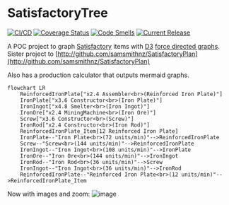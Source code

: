 # SatisfactoryTree


[![CI/CD](https://github.com/samsmithnz/SatisfactoryTree/actions/workflows/workflow.yml/badge.svg)](https://github.com/samsmithnz/SatisfactoryTree/actions/workflows/workflow.yml)
[![Coverage Status](https://coveralls.io/repos/github/samsmithnz/SatisfactoryTree/badge.svg?branch=main)](https://coveralls.io/github/samsmithnz/SatisfactoryTree?branch=main)
[![Code Smells](https://sonarcloud.io/api/project_badges/measure?project=samsmithnz_SatisfactoryTree&metric=code_smells)](https://sonarcloud.io/summary/new_code?id=samsmithnz_SatisfactoryTree)
[![Current Release](https://img.shields.io/github/release/samsmithnz/SatisfactoryTree/all.svg)](https://github.com/samsmithnz/SatisfactoryTree/releases)


A POC project to graph [Satisfactory](https://store.steampowered.com/app/526870/Satisfactory/) items with [D3](https://d3js.org/) [force directed graphs](https://en.wikipedia.org/wiki/Force-directed_graph_drawing). 
Sister project to [http://github.com/samsmithnz/SatisfactoryPlan](http://github.com/samsmithnz/SatisfactoryPlan)

Also has a production calculator that outputs mermaid graphs.
```mermaid
flowchart LR
    ReinforcedIronPlate["x2.4 Assembler<br>(Reinforced Iron Plate)"]
    IronPlate["x3.6 Constructor<br>(Iron Plate)"]
    IronIngot["x4.8 Smelter<br>(Iron Ingot)"]
    IronOre["x2.4 MiningMachine<br>(Iron Ore)"]
    Screw["x3.6 Constructor<br>(Screw)"]
    IronRod["x2.4 Constructor<br>(Iron Rod)"]
    ReinforcedIronPlate_Item[12 Reinforced Iron Plate]
    IronPlate--"Iron Plate<br>(72 units/min)"-->ReinforcedIronPlate
    Screw--"Screw<br>(144 units/min)"-->ReinforcedIronPlate
    IronIngot--"Iron Ingot<br>(108 units/min)"-->IronPlate
    IronOre--"Iron Ore<br>(144 units/min)"-->IronIngot
    IronRod--"Iron Rod<br>(36 units/min)"-->Screw
    IronIngot--"Iron Ingot<br>(36 units/min)"-->IronRod
    ReinforcedIronPlate--"Reinforced Iron Plate<br>(12 units/min)"-->ReinforcedIronPlate_Item
```

<!--This is very rough. At the very beginning of the game - it looks like this:

![image](https://user-images.githubusercontent.com/8389039/153523309-5709dcaa-d231-42e9-a54c-e55a465884af.png)

After researching some basic items - it's interesting to see what the requirements are to build you initial hub/mall:
![image](https://user-images.githubusercontent.com/8389039/153591408-d2b545e1-e6fe-4629-9a5c-b8f419837721.png)

At the end of the game, it's a bit busy and I need another visualization:
![image](https://user-images.githubusercontent.com/8389039/153523397-1b80b54a-add7-4986-b2db-5b105c0f1eb5.png)

I have various filtering, to search for specific items, various "ages" of science, and to exclude buildings. For example: This shows all items to build the Gravity Matrix (the green science cube), including alternative/rare material recipes.
![image](https://user-images.githubusercontent.com/8389039/153523841-6f092c4b-80a1-4c39-b30e-fcbe872f816e.png)
-->

Now with images and zoom:
![image](https://github.com/samsmithnz/SatisfactoryTree/assets/8389039/c6e8d852-c046-4386-8e9c-f609e0377287)


